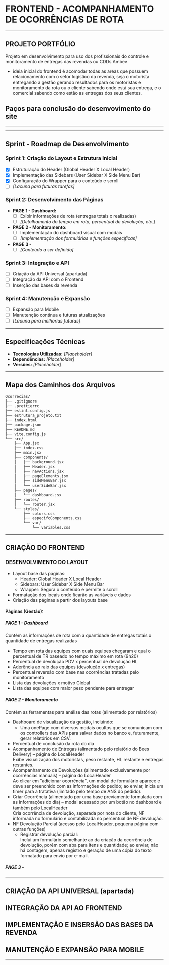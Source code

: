 # FRONTEND - ACOMPANHAMENTO DE OCORRÊNCIAS DE ROTA

---

## PROJETO PORTFÓLIO

Projeto em desenvolvimento para uso dos profissionais do controle e monitoramento de entregas das revendas ou CDDs Ambev

- ideia inicial do frontend é acomodar todas as areas que possuem relacionamento com o setor logístico da revenda, seja o motorista entregando a gestão gerando resultados para os motoristas e monitoramento da rota ou o cliente sabendo onde está sua entrega, e o comercial sabendo como estão as entregas dos seus clientes.

## Paços para conclusão do desenvovimento do site

---

<!-- Insira aqui os passos que ainda precisam ser concluídos -->

---

## Sprint - Roadmap de Desenvolvimento

### Sprint 1: Criação do Layout e Estrutura Inicial

- [x] Estruturação do Header (Global Header X Local Header)
- [x] Implementação das Sidebars (User Sidebar X Side Menu Bar)
- [x] Configuração do Wrapper para o conteúdo e scroll
- [ ] _[Lacuna para futuras tarefas]_

### Sprint 2: Desenvolvimento das Páginas

- **PAGE 1 - Dashboard:**
  - [ ] Exibir informações de rota (entregas totais x realizadas)
  - [ ] _[Detalhamento do tempo em rota, percentual de devolução, etc.]_
- **PAGE 2 - Monitoramento:**
  - [ ] Implementação do dashboard visual com modais
  - [ ] _[Implementação dos formulários e funções específicas]_
- **PAGE 3 -**
  - [ ] _[Conteúdo a ser definido]_

### Sprint 3: Integração e API

- [ ] Criação da API Universal (apartada)
- [ ] Integração da API com o Frontend
- [ ] Inserção das bases da revenda

### Sprint 4: Manutenção e Expansão

- [ ] Expansão para Mobile
- [ ] Manutenção contínua e futuras atualizações
- [ ] _[Lacuna para melhorias futuras]_

---

## Especificações Técnicas

<!-- Insira as especificações técnicas do projeto -->

- **Tecnologias Utilizadas:** _[Placeholder]_
- **Dependências:** _[Placeholder]_
- **Versões:** _[Placeholder]_

---

## Mapa dos Caminhos dos Arquivos

```bash
Ocorrecias/
├── .gitignore
├── .prettierrc
├── eslint.config.js
├── estrutura_projeto.txt
├── index.html
├── package.json
├── README.md
├── vite.config.js
└── src/
    ├── App.jsx
    ├── index.css
    ├── main.jsx
    ├── components/
    │   ├── background.jsx
    │   ├── Header.jsx
    │   ├── navActions.jsx
    │   ├── pageElements.jsx
    │   ├── sideMenuBar.jsx
    │   └── userSideBar.jsx
    ├── pages/
    │   └── dashboard.jsx
    ├── routes/
    │   └── router.jsx
    └── styles/
        ├── colors.css
        ├── especifcComponents.css
        └── var/
            └── variables.css
```

---

## CRIAÇÃO DO FRONTEND

### DESENVOLVIMENTO DO LAYOUT

- Layout base das páginas:
  - Header: Global Header X Local Header
  - Sidebars: User Sidebar X Side Menu Bar
  - Wrapper: Segura o conteúdo e permite o scroll
- Formatação dos locais onde ficarão as variáveis e dados
- Criação das páginas a partir dos layouts base

#### Páginas (Gestão):

##### PAGE 1 - Dashboard

Contém as informações de rota com a quantidade de entregas totais x quantidade de entregas realizadas

- Tempo em rota das equipes com quais equipes chegaram e qual o percentual de TR baseado no tempo máximo em rota (9h20)
- Percentual de devolução PDV x percentual de devolução HL
- Aderência ao raio das equipes (devolução x entregas)
- Percentual reversão com base nas ocorrências tratadas pelo monitoramento
- Lista das devoluções x motivo Global
- Lista das equipes com maior peso pendente para entregar

##### PAGE 2 - Monitoramento

Contém as ferramentas para análise das rotas (alimentado por relatórios)

- Dashboard de visualização da gestão, incluindo:
  - Uma onePage com diversos modais ocultos que se comunicam com os controllers das APIs para salvar dados no banco e, futuramente, gerar relatórios em CSV.
- Percentual de conclusão da rota do dia
- Acompanhamento de Entregas (alimentado pelo relatório do Bees Delivery) – página do LocalHeader  
  Exibe visualização dos motoristas, peso restante, HL restante e entregas restantes.
- Acompanhamento de Devoluções (alimentado exclusivamente por ocorrências manuais) – página do LocalHeader  
  Ao clicar em "adicionar ocorrência", um modal de formulário aparece e deve ser preenchido com as informações do pedido; ao enviar, inicia um timer para a tratativa (limitado pelo tempo de ANS do pedido).
- Criar Ocorrência (alimentado por uma base previamente formulada com as informações do dia) – modal acessado por um botão no dashboard e também pelo LocalHeader  
  Cria ocorrência de devolução, separada por nota do cliente, NF informada no formulário e contabilizada no percentual de NF devolução.
- NF Devolução Parcial (acesso pelo LocalHeader, pequena página com outras funções)
  - Registrar devolução parcial:  
    Inclui um formulário semelhante ao da criação da ocorrência de devolução, porém com aba para itens e quantidade; ao enviar, não há contagem, apenas registro e geração de uma cópia do texto formatado para envio por e-mail.

##### PAGE 3 -

<!-- Conteúdo a ser inserido futuramente para a PAGE 3 -->

---

## CRIAÇÃO DA API UNIVERSAL (apartada)

<!-- Detalhes e tarefas pendentes para a criação da API Universal -->

## INTEGRAÇÃO DA API AO FRONTEND

<!-- Detalhes e tarefas pendentes para integração da API ao Frontend -->

## IMPLEMENTAÇÃO E INSERSÃO DAS BASES DA REVENDA

<!-- Detalhes e tarefas pendentes para a implementação das bases da revenda -->

## MANUTENÇÃO E EXPANSÃO PARA MOBILE

<!-- Detalhes e tarefas pendentes para manutenção e expansão para mobile -->

---
